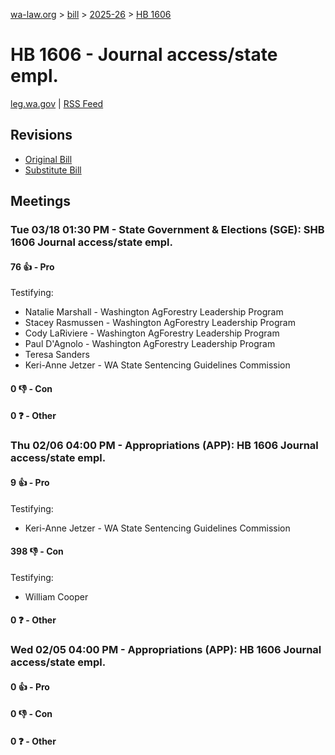 [wa-law.org](/) > [bill](/bill/) > [2025-26](/bill/2025-26/) > [HB 1606](/bill/2025-26/hb/1606/)

# HB 1606 - Journal access/state empl.
[leg.wa.gov](https://app.leg.wa.gov/billsummary?BillNumber=1606&Year=2025&Initiative=false) | [RSS Feed](./rss.xml)

## Revisions
* [Original Bill](1/)
* [Substitute Bill](S/)

## Meetings
### Tue 03/18 01:30 PM - State Government & Elections (SGE): SHB 1606 Journal access/state empl.
#### 76 👍 - Pro
Testifying:
* Natalie Marshall - Washington AgForestry Leadership Program
* Stacey Rasmussen - Washington AgForestry Leadership Program
* Cody LaRiviere - Washington AgForestry Leadership Program
* Paul D'Agnolo - Washington AgForestry Leadership Program
* Teresa Sanders
* Keri-Anne Jetzer - WA State Sentencing Guidelines Commission

#### 0 👎 - Con

#### 0 ❓ - Other

### Thu 02/06 04:00 PM - Appropriations (APP): HB 1606 Journal access/state empl.
#### 9 👍 - Pro
Testifying:
* Keri-Anne Jetzer - WA State Sentencing Guidelines Commission

#### 398 👎 - Con
Testifying:
* William Cooper

#### 0 ❓ - Other

### Wed 02/05 04:00 PM - Appropriations (APP): HB 1606 Journal access/state empl.
#### 0 👍 - Pro

#### 0 👎 - Con

#### 0 ❓ - Other
